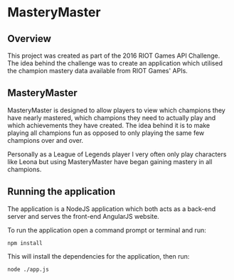 # MasteryMaster

## Overview

This project was created as part of the 2016 RIOT Games API Challenge. The idea behind the challenge was to create an application which utilised the champion mastery data available from RIOT Games' APIs.

## MasteryMaster

MasteryMaster is designed to allow players to view which champions they have nearly mastered, which champions they need to actually play and which achievements they have created. The idea behind it is to make playing all champions fun as opposed to only playing the same few champions over and over.

Personally as a League of Legends player I very often only play characters like Leona but using MasteryMaster have began gaining mastery in all champions.

## Running the application

The application is a NodeJS application which both acts as a back-end server and serves the front-end AngularJS website.

To run the application open a command prompt or terminal and run:
```
npm install
```
This will install the dependencies for the application, then run:
```
node ./app.js
```